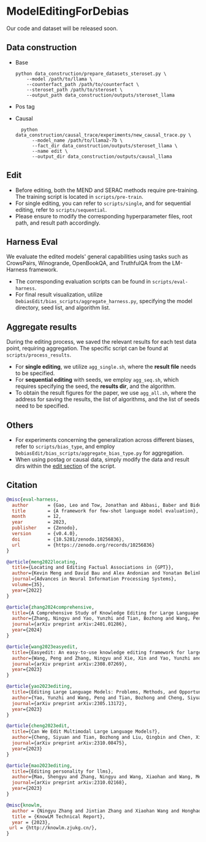 # ModelEditingForDebias

Our code and dataset will be released soon.

## Data construction
- Base
    ```
    python data_construction/prepare_datasets_steroset.py \
        --model /path/to/llama \
        --counterfact_path /path/to/counterfact \
        --steroset_path /path/to/steroset \
        --output_path data_construction/outputs/steroset_llama
    ```

- Pos tag

- Causal
  ```
    python data_construction/causal_trace/experiments/new_causal_trace.py \
        --model_name /path/to/llama2-7b \
        --fact_dir data_construction/outputs/steroset_llama \
        --name edit \
        --output_dir data_construction/outputs/causal_llama
  ```
  

## Edit
- Before editing, both the MEND and SERAC methods require pre-training. The training script is located in `scripts/pre-train`. 
- For single editing, you can refer to `scripts/single`, and for sequential editing, refer to `scripts/sequential`. 
- Please ensure to modify the corresponding hyperparameter files, root path, and result path accordingly.

## Harness Eval
We evaluate the edited models' general capabilities using tasks such as CrowsPairs, Winogrande, OpenBookQA, and TruthfulQA from the LM-Harness framework. 
- The corresponding evaluation scripts can be found in `scripts/eval-harness`. 
- For final result visualization, utilize `DebiasEdit/bias_scripts/aggregate_harness.py`, specifying the model directory, seed list, and algorithm list.

## Aggregate results
During the editing process, we saved the relevant results for each test data point, requiring aggregation. The specific script can be found at `scripts/process_results`. 
- For **single editing**, we utilize `agg_single.sh`, where the **result file** needs to be specified. 
- For **sequential editing** with seeds, we employ `agg_seq.sh`, which requires specifying the seed, the **results dir**, and the algorithm. 
- To obtain the result figures for the paper, we use `agg_all.sh`, where the address for saving the results, the list of algorithms, and the list of seeds need to be specified.

## Others
- For experiments concerning the generalization across different biases, refer to `scripts/bias_type`, and employ `DebiasEdit/bias_scripts/aggregate_bias_type.py` for aggregation. 
- When using postag or causal data, simply modify the data and result dirs within the [edit section](#edit) of the script.

## Citation
```bibtex
@misc{eval-harness,
  author       = {Gao, Leo and Tow, Jonathan and Abbasi, Baber and Biderman, Stella and Black, Sid and DiPofi, Anthony and Foster, Charles and Golding, Laurence and Hsu, Jeffrey and Le Noac'h, Alain and Li, Haonan and McDonell, Kyle and Muennighoff, Niklas and Ociepa, Chris and Phang, Jason and Reynolds, Laria and Schoelkopf, Hailey and Skowron, Aviya and Sutawika, Lintang and Tang, Eric and Thite, Anish and Wang, Ben and Wang, Kevin and Zou, Andy},
  title        = {A framework for few-shot language model evaluation},
  month        = 12,
  year         = 2023,
  publisher    = {Zenodo},
  version      = {v0.4.0},
  doi          = {10.5281/zenodo.10256836},
  url          = {https://zenodo.org/records/10256836}
}

@article{meng2022locating,
  title={Locating and Editing Factual Associations in {GPT}},
  author={Kevin Meng and David Bau and Alex Andonian and Yonatan Belinkov},
  journal={Advances in Neural Information Processing Systems},
  volume={35},
  year={2022}
}

@article{zhang2024comprehensive,
  title={A Comprehensive Study of Knowledge Editing for Large Language Models},
  author={Zhang, Ningyu and Yao, Yunzhi and Tian, Bozhong and Wang, Peng and Deng, Shumin and Wang, Mengru and Xi, Zekun and Mao, Shengyu and Zhang, Jintian and Ni, Yuansheng and others},
  journal={arXiv preprint arXiv:2401.01286},
  year={2024}
}

@article{wang2023easyedit,
  title={Easyedit: An easy-to-use knowledge editing framework for large language models},
  author={Wang, Peng and Zhang, Ningyu and Xie, Xin and Yao, Yunzhi and Tian, Bozhong and Wang, Mengru and Xi, Zekun and Cheng, Siyuan and Liu, Kangwei and Zheng, Guozhou and others},
  journal={arXiv preprint arXiv:2308.07269},
  year={2023}
}

@article{yao2023editing,
  title={Editing Large Language Models: Problems, Methods, and Opportunities},
  author={Yao, Yunzhi and Wang, Peng and Tian, Bozhong and Cheng, Siyuan and Li, Zhoubo and Deng, Shumin and Chen, Huajun and Zhang, Ningyu},
  journal={arXiv preprint arXiv:2305.13172},
  year={2023}
}

@article{cheng2023edit,
  title={Can We Edit Multimodal Large Language Models?}, 
  author={Cheng, Siyuan and Tian, Bozhong and Liu, Qingbin and Chen, Xi and Wang, Yongheng and Chen, Huajun and Zhang, Ningyu},
  journal={arXiv preprint arXiv:2310.08475},
  year={2023}
}

@article{mao2023editing,
  title={Editing personality for llms},
  author={Mao, Shengyu and Zhang, Ningyu and Wang, Xiaohan and Wang, Mengru and Yao, Yunzhi and Jiang, Yong and Xie, Pengjun and Huang, Fei and Chen, Huajun},
  journal={arXiv preprint arXiv:2310.02168},
  year={2023}
}

@misc{knowlm,
  author = {Ningyu Zhang and Jintian Zhang and Xiaohan Wang and Honghao Gui and Kangwei Liu and Yinuo Jiang and Xiang Chen and Shengyu Mao and Shuofei Qiao and Yuqi Zhu and Zhen Bi and Jing Chen and Xiaozhuan Liang and Yixin Ou and Runnan Fang and Zekun Xi and Xin Xu and Lei Li and Peng Wang and Mengru Wang and Yunzhi Yao and Bozhong Tian and Yin Fang and Guozhou Zheng and Huajun Chen},
  title = {KnowLM Technical Report},
  year = {2023},
 url = {http://knowlm.zjukg.cn/},
}
```